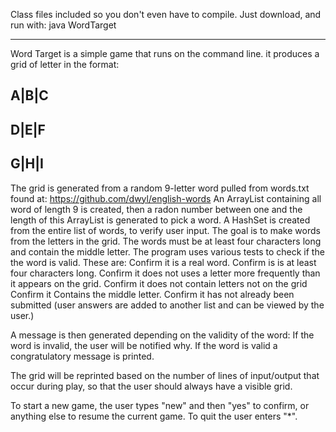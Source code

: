 Class files included so you don't even have to compile.
Just download, and run with: java WordTarget

___________________________________________________

Word Target is a simple game that runs on the command line.
it produces a grid of letter in the format:

A|B|C
-----
D|E|F
-----
G|H|I
-----


The grid is generated from a random 9-letter word pulled from words.txt found at: https://github.com/dwyl/english-words
An ArrayList containing all word of length 9 is created, then a radon number between one and the length of this ArrayList is generated to pick a word.
A HashSet is created from the entire list of words, to verify user input.
The goal is to make words from the letters in the grid. The words must be at least four characters long
and contain the middle letter.
The program uses various tests to check if the the word is valid. These are:
Confirm it is a real word.
Confirm is is at least four characters long.
Confirm it does not uses a letter more frequently than it appears on the grid.
Confirm it does not contain letters not on the grid
Confirm it Contains the middle letter.
Confirm it has not already been submitted (user answers are added to another list and can be viewed by the user.)

A message is then generated depending on the validity of the word:
If the word is invalid, the user will be notified why.
If the word is valid a congratulatory message is printed.

The grid will be reprinted based on the number of lines of input/output that occur during play, so that the user should always have a visible grid.

To start a new game, the user types "new" and then "yes" to confirm, or anything else to resume the current game.
To quit the user enters "*".
